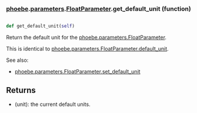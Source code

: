 ### [phoebe](phoebe.md).[parameters](phoebe.parameters.md).[FloatParameter](phoebe.parameters.FloatParameter.md).get_default_unit (function)


```py

def get_default_unit(self)

```



Return the default unit for the [phoebe.parameters.FloatParameter](phoebe.parameters.FloatParameter.md).

This is identical to [phoebe.parameters.FloatParameter.default_unit](phoebe.parameters.FloatParameter.default_unit.md).

See also:
* [phoebe.parameters.FloatParameter.set_default_unit](phoebe.parameters.FloatParameter.set_default_unit.md)

Returns
--------
* (unit): the current default units.

